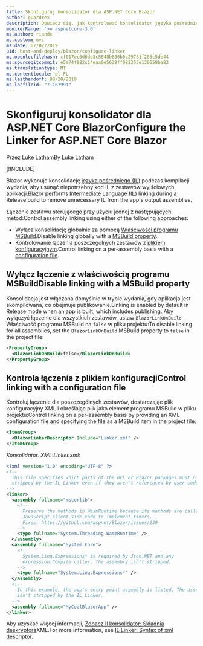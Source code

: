 ```yaml
---
title: Skonfiguruj konsolidator dla ASP.NET Core Blazor
author: guardrex
description: Dowiedz się, jak kontrolować konsolidator języka pośredniego (IL) podczas kompilowania aplikacji Blazor.
monikerRange: '>= aspnetcore-3.0'
ms.author: riande
ms.custom: mvc
ms.date: 07/02/2019
uid: host-and-deploy/blazor/configure-linker
ms.openlocfilehash: cf017ec6d6de3c5848b866b0c29781f283c5de44
ms.sourcegitcommit: e5a74f882c14eaa0e5639ff082355e130559ba83
ms.translationtype: MT
ms.contentlocale: pl-PL
ms.lasthandoff: 09/20/2019
ms.locfileid: "71167991"
---
```

# <a name="configure-the-linker-for-aspnet-core-blazor"></a><span data-ttu-id="e0b1c-103">Skonfiguruj konsolidator dla ASP.NET Core Blazor</span><span class="sxs-lookup"><span data-stu-id="e0b1c-103">Configure the Linker for ASP.NET Core Blazor</span></span>

<span data-ttu-id="e0b1c-104">Przez [Luke Latham](https://github.com/guardrex)</span><span class="sxs-lookup"><span data-stu-id="e0b1c-104">By [Luke Latham](https://github.com/guardrex)</span></span>

[!INCLUDE[](~/includes/blazorwasm-preview-notice.md)]

<span data-ttu-id="e0b1c-105">Blazor wykonuje konsolidację [języka pośredniego (IL)](/dotnet/standard/managed-code#intermediate-language--execution) podczas kompilacji wydania, aby usunąć niepotrzebny kod IL z zestawów wyjściowych aplikacji.</span><span class="sxs-lookup"><span data-stu-id="e0b1c-105">Blazor performs [Intermediate Language (IL)](/dotnet/standard/managed-code#intermediate-language--execution) linking during a Release build to remove unnecessary IL from the app's output assemblies.</span></span>

<span data-ttu-id="e0b1c-106">Łączenie zestawu sterującego przy użyciu jednej z następujących metod:</span><span class="sxs-lookup"><span data-stu-id="e0b1c-106">Control assembly linking using either of the following approaches:</span></span>

* <span data-ttu-id="e0b1c-107">Wyłącz konsolidację globalnie za pomocą [Właściwości programu MSBuild](#disable-linking-with-a-msbuild-property).</span><span class="sxs-lookup"><span data-stu-id="e0b1c-107">Disable linking globally with a [MSBuild property](#disable-linking-with-a-msbuild-property).</span></span>
* <span data-ttu-id="e0b1c-108">Kontrolowanie łączenia poszczególnych zestawów z [plikiem konfiguracyjnym](#control-linking-with-a-configuration-file).</span><span class="sxs-lookup"><span data-stu-id="e0b1c-108">Control linking on a per-assembly basis with a [configuration file](#control-linking-with-a-configuration-file).</span></span>

## <a name="disable-linking-with-a-msbuild-property"></a><span data-ttu-id="e0b1c-109">Wyłącz łączenie z właściwością programu MSBuild</span><span class="sxs-lookup"><span data-stu-id="e0b1c-109">Disable linking with a MSBuild property</span></span>

<span data-ttu-id="e0b1c-110">Konsolidacja jest włączona domyślnie w trybie wydania, gdy aplikacja jest skompilowana, co obejmuje publikowanie.</span><span class="sxs-lookup"><span data-stu-id="e0b1c-110">Linking is enabled by default in Release mode when an app is built, which includes publishing.</span></span> <span data-ttu-id="e0b1c-111">Aby wyłączyć łączenie dla wszystkich zestawów, ustaw `BlazorLinkOnBuild` Właściwość programu MSBuild na `false` w pliku projektu:</span><span class="sxs-lookup"><span data-stu-id="e0b1c-111">To disable linking for all assemblies, set the `BlazorLinkOnBuild` MSBuild property to `false` in the project file:</span></span>

```xml
<PropertyGroup>
  <BlazorLinkOnBuild>false</BlazorLinkOnBuild>
</PropertyGroup>
```

## <a name="control-linking-with-a-configuration-file"></a><span data-ttu-id="e0b1c-112">Kontrola łączenia z plikiem konfiguracji</span><span class="sxs-lookup"><span data-stu-id="e0b1c-112">Control linking with a configuration file</span></span>

<span data-ttu-id="e0b1c-113">Kontroluj łączenie dla poszczególnych zestawów, dostarczając plik konfiguracyjny XML i określając plik jako element programu MSBuild w pliku projektu:</span><span class="sxs-lookup"><span data-stu-id="e0b1c-113">Control linking on a per-assembly basis by providing an XML configuration file and specifying the file as a MSBuild item in the project file:</span></span>

```xml
<ItemGroup>
  <BlazorLinkerDescriptor Include="Linker.xml" />
</ItemGroup>
```

<span data-ttu-id="e0b1c-114">*Konsolidator. XML*:</span><span class="sxs-lookup"><span data-stu-id="e0b1c-114">*Linker.xml*:</span></span>

```xml
<?xml version="1.0" encoding="UTF-8" ?>
<!--
  This file specifies which parts of the BCL or Blazor packages must not be
  stripped by the IL Linker even if they aren't referenced by user code.
-->
<linker>
  <assembly fullname="mscorlib">
    <!--
      Preserve the methods in WasmRuntime because its methods are called by 
      JavaScript client-side code to implement timers.
      Fixes: https://github.com/aspnet/Blazor/issues/239
    -->
    <type fullname="System.Threading.WasmRuntime" />
  </assembly>
  <assembly fullname="System.Core">
    <!--
      System.Linq.Expressions* is required by Json.NET and any 
      expression.Compile caller. The assembly isn't stripped.
    -->
    <type fullname="System.Linq.Expressions*" />
  </assembly>
  <!--
    In this example, the app's entry point assembly is listed. The assembly
    isn't stripped by the IL Linker.
  -->
  <assembly fullname="MyCoolBlazorApp" />
</linker>
```

<span data-ttu-id="e0b1c-115">Aby uzyskać więcej informacji, [Zobacz Il konsolidator: Składnia deskryptora](https://github.com/mono/linker/blob/master/src/linker/README.md#syntax-of-xml-descriptor)XML.</span><span class="sxs-lookup"><span data-stu-id="e0b1c-115">For more information, see [IL Linker: Syntax of xml descriptor](https://github.com/mono/linker/blob/master/src/linker/README.md#syntax-of-xml-descriptor).</span></span>
